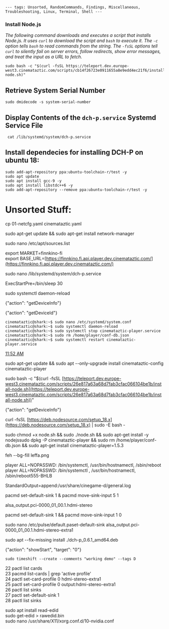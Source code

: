 `---
tags: Unsorted, RandomCommands, Findings, Miscellaneous, Troubleshooting, Linux, Terminal, Shell
---`


### Install Node.js

*The following command downloads and executes a script that installs Node.js. It uses `curl` to download the script and `bash` to execute it. The `-c` option tells `bash` to read commands from the string. The `-fsSL` options tell `curl` to silently fail on server errors, follow redirects, show error messages, and treat the input as a URL to fetch.*

```
sudo bash -c "$(curl -fsSL https://teleport.dev.europe-west3.cinemataztic.com/scripts/cb14f26723e0911655a8e9edd4ec21f6/install-node.sh)"
```


## Retrieve System Serial Number


```
sudo dmidecode -s system-serial-number  
```

## Display Contents of the `dch-p.service` Systemd Service File

```
 cat /lib/systemd/system/dch-p.service  
```

## Install dependecies for installing DCH-P on ubuntu 18:

```
sudo add-apt-repository ppa:ubuntu-toolchain-r/test -y
sudo apt update
sudo apt install gcc-9 -y
sudo apt install libstdc++6 -y
sudo add-apt-repository --remove ppa:ubuntu-toolchain-r/test -y
```


# Unsorted Stuff:



cp 01-netcfg.yaml cinemataztic.yaml 

sudo apt-get update && sudo apt-get install network-manager

sudo nano /etc/apt/sources.list



export MARKET=finnkino-fi  
export BASE_URL=[https://finnkino.fi.api.player.dev.cinemataztic.com/](https://finnkino.fi.api.player.dev.cinemataztic.com/)


sudo nano /lib/systemd/system/dch-p.service

ExecStartPre=/bin/sleep 30

sudo systemctl daemon-reload


{"action": "getDeviceInfo"}

{"action": "getDeviceId"}


`cinemataztic@shark:~$ sudo nano /etc/systemd/system.conf`  
`cinemataztic@shark:~$ sudo systemctl daemon-reload`  
`cinemataztic@shark:~$ sudo systemctl stop cinemataztic-player.service`  
`cinemataztic@shark:~$ sudo rm /home/player/conf-db.json`  
`cinemataztic@shark:~$ sudo systemctl restart cinemataztic-player.service`

[11:52 AM](https://cinemataztic.slack.com/archives/D03K1M60GPP/p1695030734645549)

 

sudo apt-get update && sudo apt --only-upgrade install cinemataztic-config cinemataztic-player


sudo bash -c "$(curl -fsSL [https://teleport.dev.europe-west3.cinemataztic.com/scripts/26e817a63a68d7fab3cfac066104be1b/install-node.sh](https://teleport.dev.europe-west3.cinemataztic.com/scripts/26e817a63a68d7fab3cfac066104be1b/install-node.sh))"


{"action": "getDeviceInfo"}


curl -fsSL [https://deb.nodesource.com/setup_18.x](https://deb.nodesource.com/setup_18.x) | sudo -E bash -


sudo chmod +x node.sh && sudo ./node.sh && sudo apt-get install -y nodejssudo dpkg -P cinemataztic-player && sudo rm /home/player/conf-db.json && sudo apt-get install cinemataztic-player=1.5.3


feh --bg-fill leffa.png


player ALL=NOPASSWD: /bin/systemctl, /usr/bin/hostnamectl, /sbin/reboot  
player ALL=NOPASSWD: /bin/systemctl , /usr/bin/hostnamectl, /sbin/reboot555-BHLB


StandardOutput=append:/usr/share/cinegame-d/general.log


pacmd set-default-sink 1 & pacmd move-sink-input 5 1

alsa_output.pci-0000_01_00.1.hdmi-stereo


pacmd set-default-sink 1 && pacmd move-sink-input 1 0


sudo nano /etc/pulse/default.paset-default-sink alsa_output.pci-0000_01_00.1.hdmi-stereo-extra1


sudo apt --fix-missing install ./dch-p_0.6.1_amd64.deb

{"action": "showStart", "target": "0"}


`sudo timeshift --create --comments "working demo" --tags D`



   22  pactl list cards  
   23  pacmd list-cards | grep 'active profile'  
   24  pactl set-card-profile 0 hdmi-stereo-extra1  
   25  pactl set-card-profile 0 output:hdmi-stereo-extra1  
   26  pactl list sinks  
   27  pactl set-default-sink 1  
   28  pactl list sinks


sudo apt install read-edid  
sudo get-edid > rawedid.bin  
sudo nano /usr/share/X11/xorg.conf.d/10-nvidia.conf